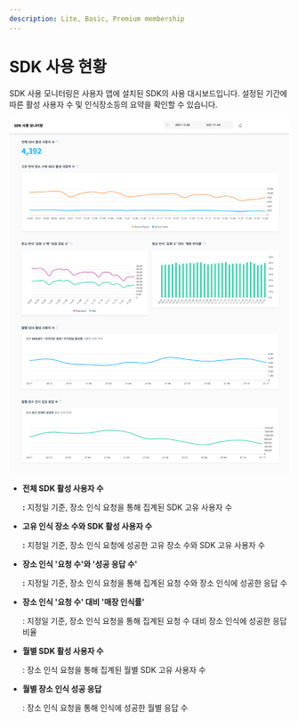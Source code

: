 ```yaml
---
description: Lite, Basic, Premium membership
---
```


# SDK 사용 현황

SDK 사용 모니터링은 사용자 앱에 설치된 SDK의 사용 대시보드입니다. 설정된 기간에 따른 활성 사용자 수 및 인식장소등의 요약을 확인할 수 있습니다.

![](<../.gitbook/assets/image (17).png>)

*   **전체 SDK 활성 사용자 수**

    **:** 지정일 기준, 장소 인식 요청을 통해 집계된 SDK 고유 사용자 수
*   **고유 인식 장소 수와 SDK 활성 사용자 수**

    **:** 지정일 기준, 장소 인식 요청에 성공한 고유 장소 수와 SDK 고유 사용자 수
*   **장소 인식 '요청 수'와 '성공 응답 수'**

    **:** 지정일 기준, 장소 인식 요청을 통해 집계된 요청 수와 장소 인식에 성공한 응답 수
*   **장소 인식 '요청 수' 대비 '매장 인식률'**

    : 지정일 기준, 장소 인식 요청을 통해 집계된 요청 수 대비 장소 인식에 성공한 응답 비율
*   **월별 SDK 활성 사용자 수**

    : 장소 인식 요청을 통해 집계된 월별 SDK 고유 사용자 수
*   **월별 장소 인식 성공 응답**

    : 장소 인식 요청을 통해 인식에 성공한 월별 응답 수
